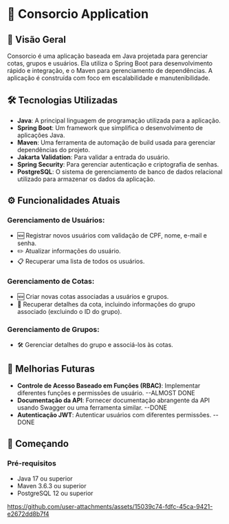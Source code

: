 # 🌟 Consorcio Application

## 📖 Visão Geral
Consorcio é uma aplicação baseada em Java projetada para gerenciar cotas, grupos e usuários. Ela utiliza o Spring Boot para desenvolvimento rápido e integração, e o Maven para gerenciamento de dependências. A aplicação é construída com foco em escalabilidade e manutenibilidade.

## 🛠️ Tecnologias Utilizadas
- **Java**: A principal linguagem de programação utilizada para a aplicação.
- **Spring Boot**: Um framework que simplifica o desenvolvimento de aplicações Java.
- **Maven**: Uma ferramenta de automação de build usada para gerenciar dependências do projeto.
- **Jakarta Validation**: Para validar a entrada do usuário.
- **Spring Security**: Para gerenciar autenticação e criptografia de senhas.
- **PostgreSQL**: O sistema de gerenciamento de banco de dados relacional utilizado para armazenar os dados da aplicação.

## ⚙️ Funcionalidades Atuais
### Gerenciamento de Usuários:
- 🆕 Registrar novos usuários com validação de CPF, nome, e-mail e senha.
- ✏️ Atualizar informações do usuário.
- 📋 Recuperar uma lista de todos os usuários.

### Gerenciamento de Cotas:
- 🆕 Criar novas cotas associadas a usuários e grupos.
- 📄 Recuperar detalhes da cota, incluindo informações do grupo associado (excluindo o ID do grupo).

### Gerenciamento de Grupos:
- 🛠️ Gerenciar detalhes do grupo e associá-los às cotas.

## 🚀 Melhorias Futuras
- **Controle de Acesso Baseado em Funções (RBAC)**: Implementar diferentes funções e permissões de usuário. --ALMOST DONE
- **Documentação da API**: Fornecer documentação abrangente da API usando Swagger ou uma ferramenta similar. --DONE
- **Autenticação JWT**: Autenticar usuários com diferentes permissões. --DONE

## 🏁 Começando
### Pré-requisitos
- Java 17 ou superior
- Maven 3.6.3 ou superior
- PostgreSQL 12 ou superior



https://github.com/user-attachments/assets/15039c74-fdfc-45ca-9421-e2672dd8b7f4








